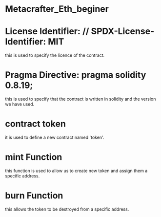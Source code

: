 # Metacrafter_Eth_beginer
# License Identifier: // SPDX-License-Identifier: MIT
this is used to specify the licence of the contract.
# Pragma Directive: pragma solidity 0.8.19;
this is used to specify that the contract is written in solidity and the version we have used.
# contract token
it is used to define a new contract named 'token'.
# mint Function
this function is used to allow us to create new token and assign them a specific address.
# burn Function
this allows the token to be destroyed from a specific address.
